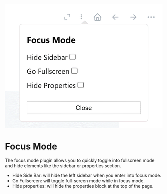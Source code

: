 ![Screen Shot](demo.gif)
# Focus Mode
The focus mode plugin allows you to quickly toggle into fullscreen mode and hide elements like the sidebar or properties section.

* Hide Side Bar: will hide the left sidebar when you enter into focus mode.
* Go Fullscreen: will toggle full-screen mode while in focus mode.
* Hide properties: will hide the properties block at the top of the page.